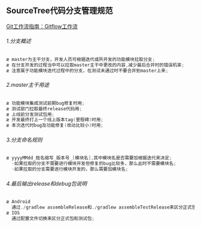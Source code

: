 SourceTree代码分支管理规范
-----

[Git工作流指南：Gitflow工作流](http://blog.jobbole.com/76867/)

###### 1.分支概述
```java
æ master为主干分支，开发人员可根据迭代或所开发的功能模块拉取分支;
æ 在分支开发的过程当中可以拉取master主干中更改的内容,减少最后合并时的错误机率;
æ 注意属于功能模块迭代过程中的分支，在测试未通过时不要合并到master上来;
```
###### 2.master主干用途
```java
æ 功能模块集成测试前期bug修复时用;
æ 测试部门拉取最终release代码用;
æ 上线前分发测试包用;
æ 开发最终打上一个线上版本tag(里程碑)时用;
æ 本次迭代时bug及功能修复(改动比较小)时用;
```
###### 3.分支命名规则
```java
æ yyyyMMdd_姓名缩写_版本号_[模块名],其中模块名是否需要加根据迭代来决定;
  -如果拉取的分支不需要进行模块开发但修复的bug比较多，那么此时不需要模块名;
  -如果拉取的分支需要进行模块开发的，那么需要加模块名;
```
###### 4.最后输出release和debug包说明
```java
æ Android
  通过./gradlew assembleRelease和./gradlew assembleTestRelease来区分正式包和测试包;
æ IOS
  通过配置文件切换来区分正式包和测试包;
```